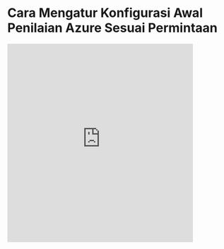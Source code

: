 #  <a name="how-to-pre-configure-your-azure-on-demand-assessments"></a>Cara Mengatur Konfigurasi Awal Penilaian Azure Sesuai Permintaan

<iframe width="420" height="450" src="https://www.youtube.com/embed/ahQcYoZJgiI" frameborder="0" allowfullscreen></iframe>
